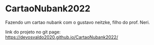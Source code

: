 # CartaoNubank2022
Fazendo um cartao nubank com o gustavo neitzke, filho do prof. Neri.

link do projeto no git page: https://devosvaldo2020.github.io/CartaoNubank2022/
